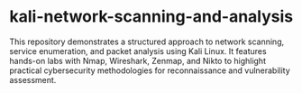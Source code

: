 # kali-network-scanning-and-analysis
This repository demonstrates a structured approach to network scanning, service enumeration, and packet analysis using Kali Linux. It features hands-on labs with Nmap, Wireshark, Zenmap, and Nikto to highlight practical cybersecurity methodologies for reconnaissance and vulnerability assessment.

